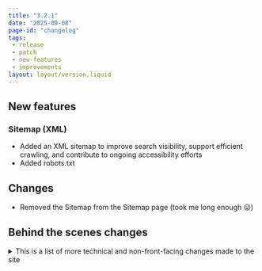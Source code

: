 ```yaml
---
title: "3.2.1"
date: "2025-09-08"
page-id: "changelog"
tags: 
 - release
 - patch
 - new-features
 - improvements
layout: layout/version.liquid
---
```

## New features
### Sitemap (XML)
- Added an XML sitemap to improve search visibility, support efficient crawling, and contribute to ongoing accessibility efforts
- Added robots.txt 

## Changes
- Removed the Sitemap from the Sitemap page (took me long enough 😛)

## Behind the scenes changes
<details>
<summary>This is a list of more technical and non-front-facing changes made to the site  </summary>

### Changes/improvements
- Excluded several items from collections that don't need to be there, like the 404 page and the Sitemap. This is also beneficial to the XML sitemap

</details>